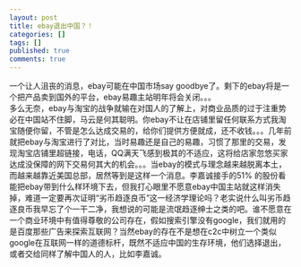 ```yaml
---
layout: post
title: ebay退出中国？！
categories: []
tags: []
published: true
comments: true
---
```

<p>一个让人沮丧的消息，ebay可能在中国市场say goodbye了。剩下的ebay将是一个把产品卖到国外的平台，ebay易趣主站明年将会关闭。。。<br />多么无奈，ebay与淘宝的战争就输在对国人的了解上，对商业品质的过于注重势必在中国站不住脚，马云是何其聪明。你ebay不让在店铺里留任何联系方式我淘宝随便你留，不管是怎么达成交易的，给你们提供方便就成，还不收钱。。。几年前就把ebay与淘宝进行了对比，当时易趣还是自己的易趣，习惯了那里的交易，发现淘宝店铺里超链接，电话，QQ满天飞感到极其的不适应，这将给店家忽悠买家达成没保障的网下交易何其大的机会。。。当ebay的模式与理念越来越脱离本土，而越来越靠近美国总部，居然等到是这样一个消息。李嘉诚接手的51%&nbsp;的股份看能把ebay带到什么样环境下去，但我打心眼里不愿意ebay中国主站就这样消失掉，难道一定要再次证明“劣币趋逐良币”这一经济学理论吗？老实说什么叫劣币趋逐良币我早忘了个一干二净，我想说的可能是流氓趋逐绅士之类的吧。谁不愿意在一个商业环境中有值得尊敬的公司存在，假如搜索引擎没有google，我们就用的是百度那些广告来探索互联网？当然ebay的存在不是想在c2c中树立一个类似google在互联网一样的道德标杆，既然不适应中国的生存环境，他们选择退出，或者交给同样了解中国人的人，比如李嘉诚。</p>
